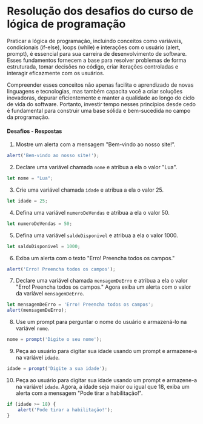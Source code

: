 # Resolução dos desafios do curso de lógica de programação

Praticar a lógica de programação, incluindo conceitos como variáveis, condicionais (if-else), loops (while) e interações com o usuário (alert, prompt), é essencial para sua carreira de desenvolvimento de software. Esses fundamentos fornecem a base para resolver problemas de forma estruturada, tomar decisões no código, criar iterações controladas e interagir eficazmente com os usuários. 

Compreender esses conceitos não apenas facilita o aprendizado de novas linguagens e tecnologias, mas também capacita você a criar soluções inovadoras, depurar eficientemente e manter a qualidade ao longo do ciclo de vida do software. Portanto, investir tempo nesses princípios desde cedo é fundamental para construir uma base sólida e bem-sucedida no campo da programação.

#### Desafios - Respostas

1) Mostre um alerta com a mensagem "Bem-vindo ao nosso site!".

```js
alert('Bem-vindo ao nosso site!');
```

2) Declare uma variável chamada `nome` e atribua a ela o valor "Lua".

```js
let nome = "Lua";
```

3) Crie uma variável chamada `idade` e atribua a ela o valor 25.

```js
let idade = 25;
```

4) Defina uma variável `numeroDeVendas` e atribua a ela o valor 50.

```js
let numeroDeVendas = 50;
```

5) Defina uma variável `saldoDisponivel` e atribua a ela o valor 1000. 

```js
let saldoDisponivel = 1000;
```

6) Exiba um alerta com o texto "Erro! Preencha todos os campos."

```js
alert('Erro! Preencha todos os campos');
```

7) Declare uma variável chamada `mensagemDeErro` e atribua a ela o valor  "Erro! Preencha todos os campos." Agora exiba um alerta com o valor da variável `mensagemDeErro`.

```js 
let mensagemDeErro = 'Erro! Preencha todos os campos';
alert(mensagemDeErro);
```

8) Use um prompt para perguntar o nome do usuário e armazená-lo na variável `nome`.

```js
nome = prompt('Digite o seu nome');
```

9) Peça ao usuário para digitar sua idade usando um prompt e armazene-a na variável `idade`.

```js
idade = prompt('Digite a sua idade');
```

10) Peça ao usuário para digitar sua idade usando um prompt e armazene-a na variável `idade`. Agora, a idade seja maior ou igual que 18, exiba um alerta com a mensagem "Pode tirar a habilitação!".

```js
if (idade >= 18) {
    alert('Pode tirar a habilitação!'); 
}
```
